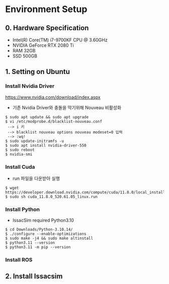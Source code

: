 # Environment Setup
## 0. Hardware Specification
 - Intel(R) Core(TM) i7-9700KF CPU @ 3.60GHz
 - NVIDIA GeForce RTX 2080 Ti
 - RAM 32GB
 - SSD 500GB

## 1. Setting on Ubuntu
### Install Nvidia Driver
https://www.nvidia.com/download/index.aspx

- 기존 Nvidia Driver와 충돌을 막기위해 Nouveau 비활성화
```
$ sudo apt update && sudo apt upgrade
$ vi /etc/modprobe.d/blacklist-nouveau.conf
 --> i 키 
 --> blacklist nouveau options nouveau modeset=0 입력
 --> :wq!
$ sudo update-initramfs -u
$ sudo apt install nvidia-driver-550
$ sudo reboot
$ nvidia-smi
```

### Install Cuda
- run 파일을 다운받아 실행
```
$ wget https://developer.download.nvidia.com/compute/cuda/11.8.0/local_installers/cuda_11.8.0_520.61.05_linux.run
$ sudo sh cuda_11.8.0_520.61.05_linux.run
```

### Install Python
- IssacSim required Python3.10
```install python3.10
$ cd Downloads/Python-3.10.14/
$ ./configure --enable-optimizations
$ sudo make -j4 && sudo make altinstall
$ python3.11 --version
$ python3.11 -m pip --version
```

### Install ROS

## 2. Install Issacsim  

